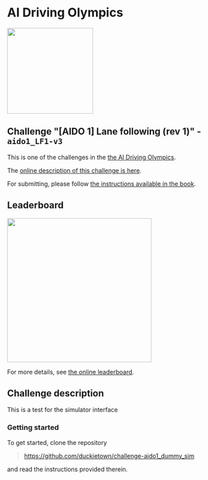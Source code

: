 <!-- do not modify - autogenerated -->


# AI Driving Olympics

<a href="http://aido.duckietown.org"><img width="200" src="https://www.duckietown.org/wp-content/uploads/2018/07/AIDO-768x512.png"/></a>


## Challenge "[AIDO 1] Lane following (rev 1)" - `aido1_LF1-v3`

This is one of the challenges in the [the AI Driving Olympics](http://aido.duckietown.org/).

The [online description of this challenge is here][online].

For submitting, please follow [the instructions available in the book][book].

## Leaderboard 

<img style="width: 24em" src="https://challenges.duckietown.org/v3/humans/challenges/aido1_LF1-v3/leaderboard/image.png"/>

For more details, see [the online leaderboard][leaderboard].


[leaderboard]: https://challenges.duckietown.org/v3/humans/challenges/aido1_LF1-v3/leaderboard


[book]: http://docs.duckietown.org/DT18/AIDO/out/

[online]: https://challenges.duckietown.org/v3/humans/challenges/aido1_LF1-v3

## Challenge description

This is a test for the simulator interface

### Getting started

To get started, clone the repository 

> <https://github.com/duckietown/challenge-aido1_dummy_sim>

and read the instructions provided therein.